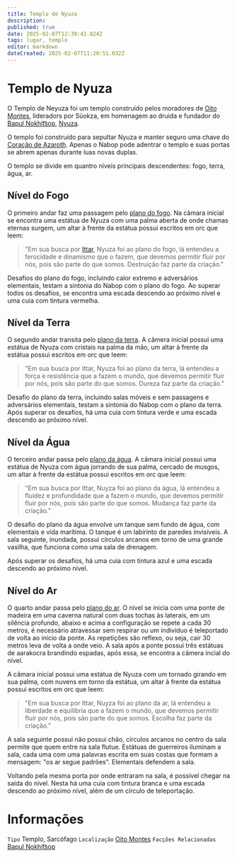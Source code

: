 ```yaml
---
title: Templo de Nyuza
description: 
published: true
date: 2025-02-07T12:39:41.824Z
tags: lugar, templo
editor: markdown
dateCreated: 2025-02-07T11:20:51.032Z
---
```


# Templo de Nyuza
O Templo de Neyuza foi um templo construído pelos moradores de [Oito Montes](/lugares/plano-material/drafeon/sul-de-drafeon/oito-montes-vilarejo), lideradors por Süokza, em homenagem ao druida e fundador do [Bapul Nokhit͡sop](/faccoes/faccoes-independentes/bapul-nokhitsop), [Nyuza](/individuos/oxar).

O templo foi construído para sepultar Nyuza e manter seguro uma chave do [Coração de Azaroth](/itens/coracao-de-azaroth). Apenas o Nabop pode adentrar o templo e suas portas se abrem apenas durante luas novas duplas.

O templo se divide em quantro níveis principais descendentes: fogo, terra, água, ar.

## Nível do Fogo
O primeiro andar faz uma passagem pelo [plano do fogo](/lugares/planos-interiores/plano-do-fogo). Na câmara inicial se encontra uma estátua de Nyuza com uma palma aberta de onde chamas eternas surgem, um altar à frente da estátua possui escritos em orc que leem:
> "Em sua busca por [Ittar](/divindades/panteao-das-treze-estrelas/ittar), Nyuza foi ao plano do fogo, lá entendeu a ferocidade e dinamismo que o fazem, que devemos permitir fluir por nós, pois são parte do que somos. Destruição faz parte da criação."

Desafios do plano do fogo, incluindo calor extremo e adversários elementais, testam a sintonia do Nabop com o plano do fogo. Ao superar todos os desafios, se encontra uma escada descendo ao próximo nível e uma cuia com tintura vermelha.

## Nível da Terra
O segundo andar transita pelo [plano da terra](/lugares/planos-interiores/plano-da-terra). A câmera inicial possui uma estátua de Nyuza com cristais na palma da mão, um altar à frente da estátua possui escritos em orc que leem:
> "Em sua busca por Ittar, Nyuza foi ao plano da terra, lá entendeu a força e resistência que a fazem o mundo, que devemos permitir fluir por nós, pois são parte do que somos. Dureza faz parte da criação."

Desafio do plano da terra, incluindo salas móveis e sem passagens e adversários elementais, testam a sintonia do Nabop com o plano da terra. Após superar os desafios, há uma cuia com tintura verde e uma escada descendo ao próximo nível.

## Nível da Água
O terceiro andar passa pelo [plano da água](/lugares/planos-interiores/plano-da-agua). A câmara inicial possui uma estátua de Nyuza com água jorrando de sua palma, cercado de musgos, um altar à frente da estátua possui escritos em orc que leem:
> "Em sua busca por Ittar, Nuyza foi ao plano da água, lá entendeu a fluidez e profundidade que a fazem o mundo, que devemos permitir fluir por nós, pois são parte do que somos. Mudança faz parte da criação."

O desafio do plano da água envolve um tanque sem fundo de água, com elementais e vida marítima. O tanque é um labirinto de paredes invisíveis. A sala seguinte, inundada, possui círculos arcanos em torno de uma grande vasilha, que funciona como uma sala de drenagem.

Após superar os desafios, há uma cuia com tintura azul e uma escada descendo ao próximo nível.



## Nível do Ar
O quarto andar passa pelo [plano do ar](/lugares/planos-interiores/plano-do-ar). O nível se inicia com uma ponte de madeira em uma caverna natural com duas tochas às laterais, em um silência profundo, abaixo e acima a configuração se repete a cada 30 metros, é necessário atravessar sem respirar ou um indivíduo é teleportado de volta ao início da ponte. As repetições são reflexo, ou seja, cair 30 metros leva de volta a onde veio. A sala após a ponte possui três estátuas de aarakocra brandindo espadas, após essa, se encontra a câmera incial do nível.

A câmara inicial possui uma estátua de Nyuza com um tornado girando em sua palma, com nuvens em torno da estátua, um altar à frente da estátua possui escritos em orc que leem:

>"Em sua busca por Ittar, Nuyza foi ao plano da ar, lá entendeu a liberdade e equilíbria que a fazem o mundo, que devemos permitir fluir por nós, pois são parte do que somos. Escolha faz parte da criação."

A sala seguinte possui não possui chão, círculos arcanos no centro da sala permite que quem entre na sala flutue. Estátuas de guerreiros iluminam a sala, cada uma com uma palavras escrita em suas costas que formam a mensagem: "os ar segue padrões". Elementais defendem a sala.

Voltando pela mesma porta por onde entraram na sala, é possível chegar na saída do nível. Nesta há uma cuia com tintura branca e uma escada descendo ao próximo nível, além de um círculo de teleportação.

# Informações
`Tipo` Templo, Sarcófago
`Localização` [Oito Montes](/lugares/plano-material/drafeon/sul-de-drafeon/oito-montes-vilarejo)
`Facções Relacionadas` [Bapul Nokhit͡sop](/faccoes/faccoes-independentes/bapul-nokhitsop)